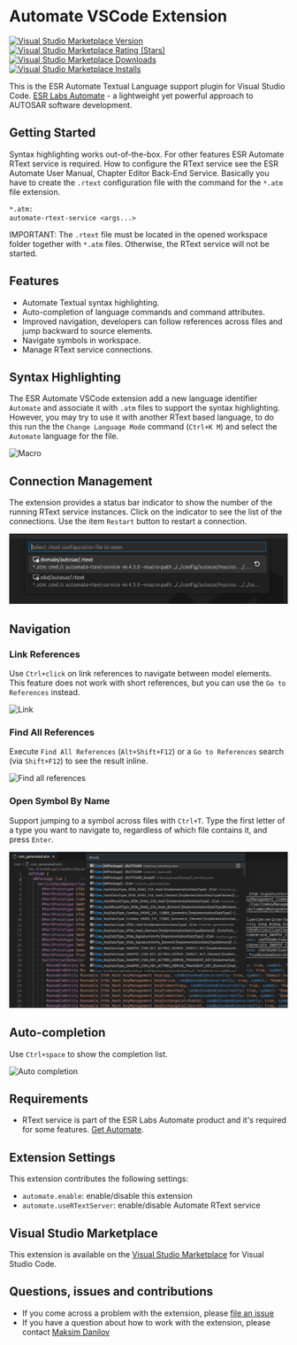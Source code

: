 # Automate VSCode Extension

[![Visual Studio Marketplace Version](https://img.shields.io/visual-studio-marketplace/v/maxdanify.automate)](https://marketplace.visualstudio.com/items?itemName=maxdanify.automate)
[![Visual Studio Marketplace Rating (Stars)](https://img.shields.io/visual-studio-marketplace/stars/maxdanify.automate)](<https://marketplace.visualstudio.com/items?itemName=maxdanify.automate>)
[![Visual Studio Marketplace Downloads](https://img.shields.io/visual-studio-marketplace/d/maxdanify.automate)](<https://marketplace.visualstudio.com/items?itemName=maxdanify.automate>)
[![Visual Studio Marketplace Installs](https://img.shields.io/visual-studio-marketplace/i/maxdanify.automate)](<https://marketplace.visualstudio.com/items?itemName=maxdanify.automate>)

This is the ESR Automate Textual Language support plugin for Visual Studio Code. [ESR Labs Automate](https://www.esrlabs.com/work/automate/) - a lightweight yet powerful approach to AUTOSAR software development.

## Getting Started

Syntax highlighting works out-of-the-box. For other features ESR Automate RText service is required. How to configure the RText service see the ESR Automate User Manual, Chapter Editor Back-End Service. Basically you have to create the `.rtext` configuration file with the command for the `*.atm` file extension.

``` text
*.atm:
automate-rtext-service <args...>
```

IMPORTANT: The `.rtext` file must be located in the opened workspace folder together with `*.atm` files. Otherwise, the RText service will not be started.

## Features

- Automate Textual syntax highlighting.
- Auto-completion of language commands and command attributes.
- Improved navigation, developers can follow references across files and jump backward to source elements.
- Navigate symbols in workspace.
- Manage RText service connections.

## Syntax Highlighting

The ESR Automate VSCode extension add a new language identifier `Automate` and associate it with `.atm` files to support the syntax highlighting. However, you may try to use it with another RText based language, to do this run the the `Change Language Mode` command (`Ctrl+K M`) and select the `Automate` language for the file.

![Macro](./images/macro.png)

## Connection Management

The extension provides a status bar indicator to show the number of the running RText service instances. Click on the indicator to see the list of the connections. Use the item `Restart` button to restart a connection.

![Connection Manager](images/connection-manager.png)

## Navigation

### Link References

Use `Ctrl+click` on link references to navigate between model elements. This feature does not work with short references, but you can use the `Go to References` instead.

![Link](./images/link.gif)

### Find All References

Execute `Find All References` (`Alt+Shift+F12`) or a `Go to References` search (via `Shift+F12`) to see the result inline.

![Find all references](./images/go-to-references.gif)

### Open Symbol By Name

Support jumping to a symbol across files with `Ctrl+T`. Type the first letter of a type you want to navigate to, regardless of which file contains it, and press `Enter`.

![Open symbol by name](images/open-symbol-by-name.png)

## Auto-completion

Use `Ctrl+space` to show the completion list.

![Auto completion](./images/auto-completion.gif)

## Requirements

- RText service is part of the ESR Labs Automate product and it's required for some features. [Get Automate](https://www.esrlabs.com/work/automate/).

## Extension Settings

This extension contributes the following settings:

- `automate.enable`: enable/disable this extension
- `automate.useRTextServer`: enable/disable Automate RText service

## Visual Studio Marketplace

This extension is available on the [Visual Studio Marketplace](https://marketplace.visualstudio.com/items?itemName=maxdanify.automate) for Visual Studio Code.

## Questions, issues and contributions

- If you come across a problem with the extension, please [file an issue](https://github.com/mdanilov/automate-vscode-extension/issues)
- If you have a question about how to work with the extension, please contact [Maksim Danilov](https://github.com/mdanilov)
